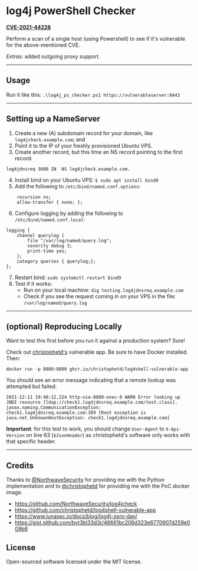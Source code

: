# log4j PowerShell Checker

**[CVE-2021-44228](https://cve.mitre.org/cgi-bin/cvename.cgi?name=2021-44228)**

Perform a scan of a single host (using Powershell) to see if it's vulnerable for the above-mentioned CVE.

_Extras_: added outgoing proxy support.

---

## Usage

Run it like this: `.\log4j_ps_checker.ps1 https://vulnerableserver:8443`

---

## Setting up a NameServer

1. Create a new (A) subdomain record for your domain, like `log4jcheck.example.com`; and
2. Point it to the IP of your freshly provisioned Ubuntu VPS.
3. Create another record, but this time an NS record pointing to the first record:

`log4jdnsreq 3600 IN  NS log4jcheck.example.com.`

4. Install bind on your Ubuntu VPS: `$ sudo apt install bind9`
5. Add the following to `/etc/bind/named.conf.options`:

```
    recursion no;
    allow-transfer { none; };
```

6. Configure logging by adding the following to `/etc/bind/named.conf.local`:

```
logging {
	channel querylog {
		file "/var/log/named/query.log";
		severity debug 3;
		print-time yes;
	};
	category queries { querylog;};
};
```

7. Restart bind: `sudo systemctl restart bind9`
8. Test if it works:
	- Run on your local machine: `dig testing.log4jdnsreq.example.com`
	- Check if you see the request coming in on your VPS in the file: `/var/log/named/query.log`

---

## (optional) Reproducing Locally

Want to test this first before you run it against a production system? Sure!

Check out [christophetd's](https://github.com/christophetd/log4shell-vulnerable-app) vulnerable app.
Be sure to have Docker installed. Then:

`docker run -p 8080:8080 ghcr.io/christophetd/log4shell-vulnerable-app`

You should see an error message indicating that a remote lookup was attempted but failed:

```
2021-12-11 19:40:12,224 http-nio-8080-exec-8 WARN Error looking up JNDI resource [ldap://check1.log4jdnsreq.example.com/test.class]. javax.naming.CommunicationException: check1.log4jdnsreq.example.com:389 [Root exception is java.net.UnknownHostException: check1.log4jdnsreq.example.com]
```

**Important**: for this test to work, you should change `User-Agent` to `X-Api-Version` on line 63 (`$JsonHeader`) as christophetd's software only works with that specific header.

---

## Credits

Thanks to [@NorthwaveSecurity](https://github.com/NorthwaveSecurity) for providing me with the Python implementation and to [@christophetd](https://github.com/christophetd) for providing me with the PoC docker image.

* https://github.com/NorthwaveSecurity/log4jcheck
* https://github.com/christophetd/log4shell-vulnerable-app
* https://www.lunasec.io/docs/blog/log4j-zero-day/
* https://gist.github.com/byt3bl33d3r/46661bc206d323e6770907d259e009b6

## License

Open-sourced software licensed under the MIT license.
